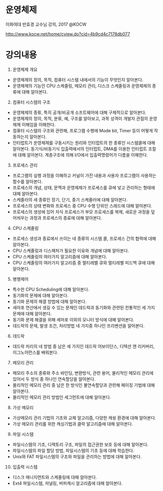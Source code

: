 # 운영체제

이화여대 반효경 교수님 강의, 2017 @KOCW

http://www.kocw.net/home/cview.do?cid=4b9cd4c7178db077

# 강의내용

1. 운영체제 개요
- 운영체제의 정의, 목적, 컴퓨터 시스템 내에서의 기능이 무엇인지 알아본다.	
- 운영체제의 기능인 CPU 스케줄링, 메모리 관리, 디스크 스케줄링과 운영체제의 종류에 대해 알아본다.	

2. 컴퓨터 시스템의 구조
- 운영체제의 종류, 특히 공개/비공개 소프트웨어에 대해 구체적으로 알아본다.	
- 운영체제의 정의, 목적, 분류, 예, 구조를 알아보고, 과목 성격이 개발자 관점의 운영체제 이해임을 이해한다.	
- 컴퓨터 시스템의 구조와 관련해, 프로그램 수행에 Mode bit, Timer 등이 어떻게 작동하는지 알아본다.	
- 인터럽트가 운영체제를 구동시키는 원리와 인터럽트의 한 종류인 시스템콜에 대해 알아본다. 동기식/비동기식 입출력에서의 인터럽트, DMA를 이용한 인터럽트 조절에 대해 알아본다. 계층구조에 의해 I/O에서 입출력명령어가 다름을 이해한다.	

3. 프로세스 관리
- 프로그램의 실행 과정을 이해하고 커널이 가진 내용과 사용자 프로그램이 사용하는 함수를 알아본다.	
- 프로세스의 개념, 상태, 문맥과 운영체제가 프로세스를 큐에 넣고 관리하는 형태에 대해 알아본다.	
- 스케줄러의 세 종류인 장기, 단기, 중기 스케줄러에 대해 알아본다.	
- 프로세스의 상태 변화와 프로세스 중 CPU 수행 단위인 스레드에 대해 알아본다.
- 프로세스의 생성에 있어 자식 프로세스가 부모 프로세스를 복제, 새로운 과정을 덮어씌우는 과정과 프로세스의 종료에 대해 알아본다.	

4. CPU 스케줄링
- 프로세스 생성과 종료에서 쓰이는 네 종류의 시스템 콜, 프로세스 간의 협력에 대해 알아본다.	
- CPU 스케줄링과 디스패처가 필요한 이유와 개념에 대해 알아본다.	
- CPU 스케줄링의 여러가지 알고리즘에 대해 알아본다.	
- CPU 스케줄링의 여러가지 알고리즘 중 멀티레벨 큐와 멀티레벨 피드백 큐에 대해 알아본다.	

5. 병행제어
- 특수한 CPU Scheduling에 대해 알아본다.	
- 동기화의 문제에 대해 알아본다.	
- 동기화 문제의 해결 방법에 대해 알아본다.	
- 세마포 연산에서 생길 수 있는 문제인 데드락과 동기화와 관련된 전통적인 세 가지 문제에 대해 알아본다.	
- 동기화 문제 해결을 위해 세마포 이외의 모니터 방식에 대해 알아본다.	
- 데드락의 문제, 발생 조건, 처리방법 네 가지중 하나인 프리벤션을 알아본다.	

6. 데드락
- 데드락 처리의 네 방법 중 남은 세 가지인 데드락 어보이던스, 디텍션 앤 리커버리, 이그노어런스를 배워본다.	

7. 메모리 관리
- 메모리 주소의 종류와 주소 바인딩, 변환방식, 관련 용어, 물리적인 메모리 관리에 있어서 두 방식 중 하나인 연속할당을 알아본다.	
- 물리적인 메모리 관리 중 남은 한 방식인 불연속할당과 관련해 페이징 기법에 대해 알아본다.	
- 물리적인 메모리 관리 방법인 세그먼트에 대해 알아본다.	

8. 가상 메모리
- 가상메모리 관리 기법의 기초와 교체 알고리즘, 다양한 캐슁 환경에 대해 알아본다.	
- 가상 메모리 관리를 위한 캐싱기법과 클락 알고리즘에 대해 알아본다.	 

9. 파일 시스템
- 파일시스템의 기초, 디렉토리 구조, 파일의 접근권한 보호 등에 대해 알아본다.	
- 파일시스템의 파일 할당 방법, 파일시스템의 기초 등에 대해 학습한다.	
- Unix와 FAT 파일시스템의 구조와 파일을 관리하는 방법에 대해 알아본다.	

10. 입출력 시스템
- 디스크 매니지먼트와 스케줄링에 대해 알아본다.	
- Ext4 파일시스템, 저널링, 버퍼캐시 알고리즘에 대해 알아본다.	
